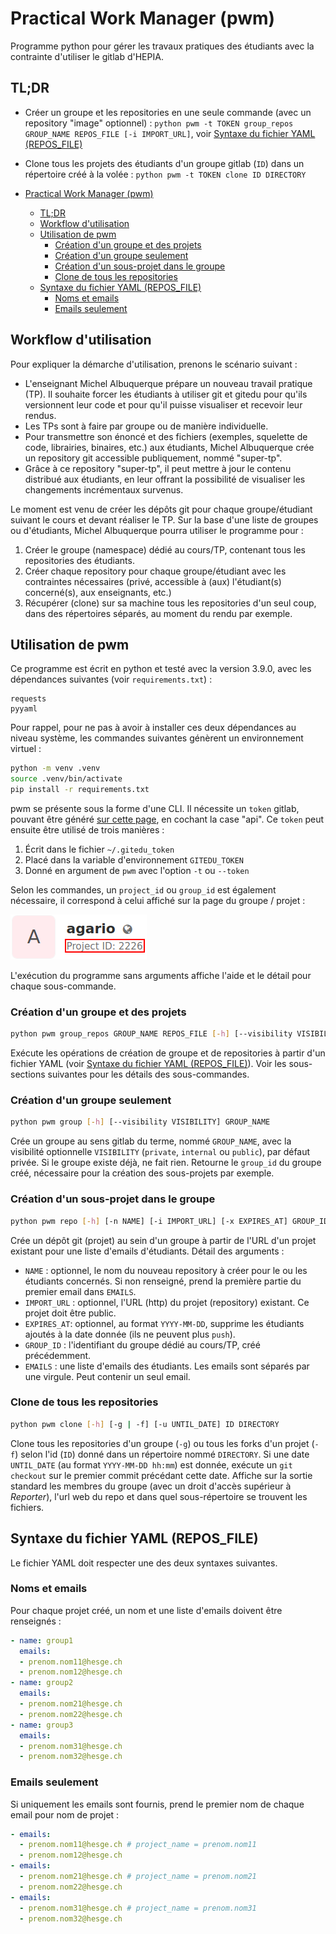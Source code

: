 # Practical Work Manager (pwm)

Programme python pour gérer les travaux pratiques des étudiants avec la contrainte d'utiliser le gitlab d'HEPIA.

## TL;DR

- Créer un groupe et les repositories en une seule commande (avec un repository "image" optionnel) : `python pwm -t TOKEN group_repos GROUP_NAME REPOS_FILE [-i IMPORT_URL]`, voir [Syntaxe du fichier YAML (REPOS_FILE)](#syntaxe-du-fichier-yaml-repos_file)
- Clone tous les projets des étudiants d'un groupe gitlab (`ID`) dans un répertoire créé à la volée : `python pwm -t TOKEN clone ID DIRECTORY`

- [Practical Work Manager (pwm)](#practical-work-manager-pwm)
  - [TL;DR](#tldr)
  - [Workflow d'utilisation](#workflow-dutilisation)
  - [Utilisation de pwm](#utilisation-de-pwm)
    - [Création d'un groupe et des projets](#création-dun-groupe-et-des-projets)
    - [Création d'un groupe seulement](#création-dun-groupe-seulement)
    - [Création d'un sous-projet dans le groupe](#création-dun-sous-projet-dans-le-groupe)
    - [Clone de tous les repositories](#clone-de-tous-les-repositories)
  - [Syntaxe du fichier YAML (REPOS_FILE)](#syntaxe-du-fichier-yaml-repos_file)
    - [Noms et emails](#noms-et-emails)
    - [Emails seulement](#emails-seulement)

## Workflow d'utilisation
Pour expliquer la démarche d'utilisation, prenons le scénario suivant :
- L'enseignant Michel Albuquerque prépare un nouveau travail pratique (TP). Il souhaite forcer les étudiants à utiliser git et gitedu pour qu'ils versionnent leur code et pour qu'il puisse visualiser et recevoir leur rendus.
- Les TPs sont à faire par groupe ou de manière individuelle.
- Pour transmettre son énoncé et des fichiers (exemples, squelette de code, librairies, binaires, etc.) aux étudiants, Michel Albuquerque crée un repository git accessible publiquement, nommé "super-tp".
- Grâce à ce repository "super-tp", il peut mettre à jour le contenu distribué aux étudiants, en leur offrant la possibilité de visualiser les changements incrémentaux survenus.

Le moment est venu de créer les dépôts git pour chaque groupe/étudiant suivant le cours et devant réaliser le TP. Sur la base d'une liste de groupes ou d'étudiants, Michel Albuquerque pourra utiliser le programme pour :
1. Créer le groupe (namespace) dédié au cours/TP, contenant tous les repositories des étudiants.
1. Créer chaque repository pour chaque groupe/étudiant avec les contraintes nécessaires (privé, accessible à (aux) l'étudiant(s) concerné(s), aux enseignants, etc.)
1. Récupérer (clone) sur sa machine tous les repositories d'un seul coup, dans des répertoires séparés, au moment du rendu par exemple.

## Utilisation de pwm

Ce programme est écrit en python et testé avec la version 3.9.0, avec les dépendances suivantes (voir `requirements.txt`) :

```
requests
pyyaml
```

Pour rappel, pour ne pas à avoir à installer ces deux dépendances au niveau système, les commandes suivantes génèrent un environnement virtuel :

```bash
python -m venv .venv
source .venv/bin/activate
pip install -r requirements.txt
```

pwm se présente sous la forme d'une CLI. Il nécessite un `token` gitlab, pouvant être généré [sur cette page](https://gitedu.hesge.ch/profile/personal_access_tokens), en cochant la case "api". Ce `token` peut ensuite être utilisé de trois manières :

1. Écrit dans le fichier `~/.gitedu_token`
2. Placé dans la variable d'environnement `GITEDU_TOKEN`
3. Donné en argument de `pwm` avec l'option `-t` ou `--token`

Selon les commandes, un `project_id` ou `group_id` est également nécessaire, il correspond à celui affiché sur la page du groupe / projet :

![image](project_id.png)

L'exécution du programme sans arguments affiche l'aide et le détail pour chaque sous-commande.

### Création d'un groupe et des projets
```bash
python pwm group_repos GROUP_NAME REPOS_FILE [-h] [--visibility VISIBILITY] [-i IMPORT_URL] [-x EXPIRES_AT]
```
Exécute les opérations de création de groupe et de repositories à partir d'un fichier YAML (voir [Syntaxe du fichier YAML (REPOS_FILE)](#syntaxe-du-fichier-yaml-repos_file)). Voir les sous-sections suivantes pour les détails des sous-commandes.

### Création d'un groupe seulement
```bash
python pwm group [-h] [--visibility VISIBILITY] GROUP_NAME
```
Crée un groupe au sens gitlab du terme, nommé `GROUP_NAME`, avec la visibilité optionnelle `VISIBILITY` (`private`, `internal` ou `public`), par défaut privée. Si le groupe existe déjà, ne fait rien. Retourne le `group_id` du groupe créé, nécessaire pour la création des sous-projets par exemple.

### Création d'un sous-projet dans le groupe
```bash
python pwm repo [-h] [-n NAME] [-i IMPORT_URL] [-x EXPIRES_AT] GROUP_ID EMAILS
```
Crée un dépôt git (projet) au sein d'un groupe à partir de l'URL d'un projet existant pour une liste d'emails d'étudiants. Détail des arguments :
- `NAME` : optionnel, le nom du nouveau repository à créer pour le ou les étudiants concernés. Si non renseigné, prend la première partie du premier email dans `EMAILS`.
- `IMPORT_URL` : optionnel, l'URL (http) du projet (repository) existant. Ce projet doit être public.
- `EXPIRES_AT`: optionnel, au format `YYYY-MM-DD`, supprime les étudiants ajoutés à la date donnée (ils ne peuvent plus `push`).
- `GROUP_ID` : l'identifiant du groupe dédié au cours/TP, créé précédemment.
- `EMAILS` : une liste d'emails des étudiants. Les emails sont séparés par une virgule. Peut contenir un seul email.

### Clone de tous les repositories
```bash
python pwm clone [-h] [-g | -f] [-u UNTIL_DATE] ID DIRECTORY
```
Clone tous les repositories d'un groupe (`-g`) ou tous les forks d'un projet (`-f`) selon l'id (`ID`) donné dans un répertoire nommé `DIRECTORY`. Si une date `UNTIL_DATE` (au format `YYYY-MM-DD hh:mm`) est donnée, exécute un `git checkout` sur le premier commit précédant cette date. Affiche sur la sortie standard les membres du groupe (avec un droit d'accès supérieur à *Reporter*), l'url web du repo et dans quel sous-répertoire se trouvent les fichiers.

## Syntaxe du fichier YAML (REPOS_FILE)
Le fichier YAML doit respecter une des deux syntaxes suivantes.

### Noms et emails
Pour chaque projet créé, un nom et une liste d'emails doivent être renseignés :

```yaml
- name: group1
  emails:
  - prenom.nom11@hesge.ch
  - prenom.nom12@hesge.ch
- name: group2
  emails:
  - prenom.nom21@hesge.ch
  - prenom.nom22@hesge.ch
- name: group3
  emails:
  - prenom.nom31@hesge.ch
  - prenom.nom32@hesge.ch
```

### Emails seulement
Si uniquement les emails sont fournis, prend le premier nom de chaque email pour nom de projet :

```yaml
- emails:
  - prenom.nom11@hesge.ch # project_name = prenom.nom11
  - prenom.nom12@hesge.ch
- emails:
  - prenom.nom21@hesge.ch # project_name = prenom.nom21
  - prenom.nom22@hesge.ch
- emails:
  - prenom.nom31@hesge.ch # project_name = prenom.nom31
  - prenom.nom32@hesge.ch
```
